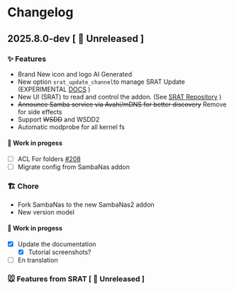 # Changelog

## 2025.8.0-dev [ 🚧 Unreleased ]

###  ✨ Features
- Brand New icon and logo AI Generated
- New option `srat_update_channel`to manage SRAT Update (EXPERIMENTAL [DOCS](DOCS.md) )
- New UI (SRAT) to read and control the addon. (See [SRAT Repository](https://github.com/dianlight/srat) )
- ~~Announce Samba service via Avahi/mDNS for better discovery~~ Remove for side effects
- Support ~~WSDD~~ and WSDD2
- Automatic modprobe for all kernel fs
#### __🚧 Work in progess__
- [ ] ACL For folders [#208](https://github.com/dianlight/hassio-addons/issues/208)
- [ ] Migrate config from SambaNas addon

### 🏗 Chore
- Fork SambaNas to the new SambaNas2 addon
- New version model
#### __🚧 Work in progess__
- [x] Update the documentation
    - [x] Tutorial screenshots?
- [ ] En translation 

### 🐭 Features from SRAT [ 🚧 Unreleased ]


[docs]: https://github.com/dianlight/hassio-addons/blob/master/sambanas2/DOCS.md
